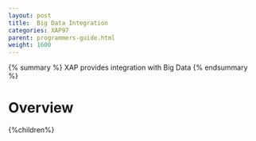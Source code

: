 ```yaml
---
layout: post
title:  Big Data Integration
categories: XAP97
parent: programmers-guide.html
weight: 1600
---
```



{% summary %} XAP provides integration with Big Data  {% endsummary %}

# Overview



{%children%}